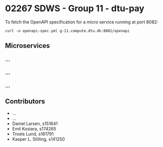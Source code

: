 # 02267 SDWS - Group 11 - dtu-pay

To fetch the OpenAPI specification for a micro service running at port 8082:
```
curl -o openapi-spec.yml g-11.compute.dtu.dk:8082/openapi
```

## Microservices

### ...

### ...

### ...


## Contributors

- ...
- ...
- Daniel Larsen, s151641
- Emil Kosiara, s174265
- Troels Lund, s161791
- Kasper L. Stilling, s141250

